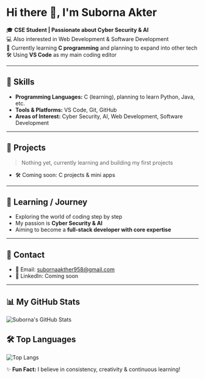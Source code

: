 # Hi there 👋, I'm Suborna Akter

🎓 **CSE Student | Passionate about Cyber Security & AI**  
💻 Also interested in Web Development & Software Development  
🌱 Currently learning **C programming** and planning to expand into other tech  
🛠 Using **VS Code** as my main coding editor  

---

## 🔹 Skills
- **Programming Languages:** C (learning), planning to learn Python, Java, etc.  
- **Tools & Platforms:** VS Code, Git, GitHub  
- **Areas of Interest:** Cyber Security, AI, Web Development, Software Development  

---

## 🔹 Projects
> Nothing yet, currently learning and building my first projects  
- 🛠 Coming soon: C projects & mini apps  

---

## 🔹 Learning / Journey
- Exploring the world of coding step by step  
- My passion is **Cyber Security & AI**  
- Aiming to become a **full-stack developer with core expertise**  

---

## 🔹 Contact
- 📧 Email: [subornaakther958@gmail.com](mailto:subornaakther958@gmail.com)  
- 🔗 LinkedIn: Coming soon

---

## 📊 My GitHub Stats
![Suborna's GitHub Stats](https://github-readme-stats.vercel.app/api?username=SubornaAkterCodes&show_icons=true&theme=radical)

## 🛠 Top Languages
![Top Langs](https://github-readme-stats.vercel.app/api/top-langs/?username=SubornaAkterCodes&layout=compact&theme=radical)


✨ **Fun Fact:** I believe in consistency, creativity & continuous learning!  
